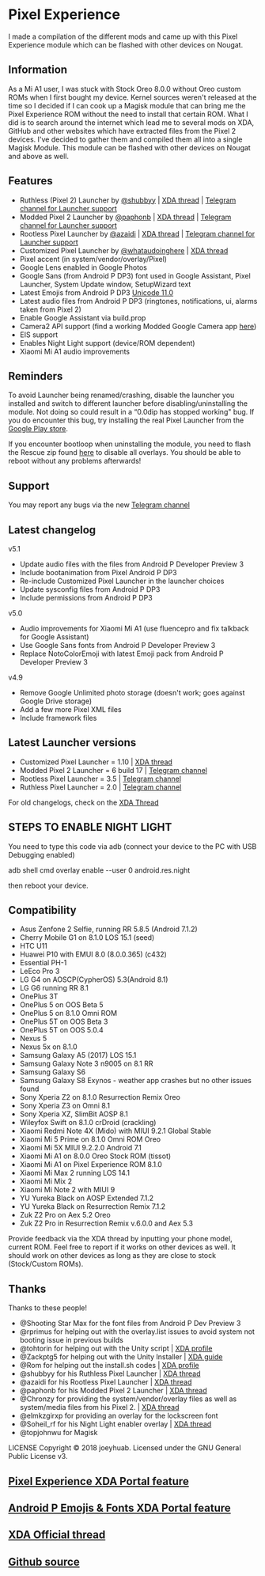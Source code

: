 # Pixel Experience
I made a compilation of the different mods and came up with this Pixel Experience module which can be flashed with other devices on Nougat.

## Information
As a Mi A1 user, I was stuck with Stock Oreo 8.0.0 without Oreo custom ROMs when I first bought my device. Kernel sources weren't released at the time so I decided if I can cook up a Magisk module that can bring me the Pixel Experience ROM without the need to install that certain ROM. What I did is to search around the internet which lead me to several mods on XDA, GitHub and other websites which have extracted files from the Pixel 2 devices. I've decided to gather them and compiled them all into a single Magisk Module. This module can be flashed with other devices on Nougat and above as well.

## Features
- Ruthless (Pixel 2) Launcher by [@shubbyy](https://forum.xda-developers.com/member.php?u=6086799) | [XDA thread](https://forum.xda-developers.com/android/apps-games/app-ruthless-pixel-launcher-based-t3755903) | [Telegram channel for Launcher support](https://t.me/RPLauncher)
- Modded Pixel 2 Launcher by [@paphonb](https://forum.xda-developers.com/member.php?u=6018897) | [XDA thread](https://forum.xda-developers.com/android/apps-games/app-rootless-pixel-2-launcher-google-t3688393) | [Telegram channel for Launcher support](https://t.me/MPixelLauncher2)
- Rootless Pixel Launcher by [@azaidi](https://forum.xda-developers.com/member.php?u=3012129) | [XDA thread](https://forum.xda-developers.com/android/apps-games/launcher3-pixel-launcher-features-t3620972) | [Telegram channel for Launcher support](https://t.me/launcherthree)
- Customized Pixel Launcher by [@whataudoinghere](https://forum.xda-developers.com/member.php?u=8880821) | [XDA thread](https://forum.xda-developers.com/android/apps-games/app-fork-aosp-version-launcher-3-t3746559)
- Pixel accent (in system/vendor/overlay/Pixel)
- Google Lens enabled in Google Photos
- Google Sans (from Android P DP3) font used in Google Assistant, Pixel Launcher, System Update window, SetupWizard text
- Latest Emojis from Android P DP3 [Unicode 11.0](https://emojipedia.org/unicode-11.0/)
- Latest audio files from Android P DP3 (ringtones, notifications, ui, alarms taken from Pixel 2)
- Enable Google Assistant via build.prop
- Camera2 API support (find a working Modded Google Camera app [here](https://www.celsoazevedo.com/files/android/google-camera/))
- EIS support
- Enables Night Light support (device/ROM dependent)
- Xiaomi Mi A1 audio improvements

## Reminders
To avoid Launcher being renamed/crashing, disable the launcher you installed and switch to different launcher before disabling/uninstalling the module. Not doing so could result in a “0.0dip has stopped working" bug. If you do encounter this bug, try installing the real Pixel Launcher from the [Google Play store](https://play.google.com/store/apps/details?id=com.google.android.apps.nexuslauncher).

If you encounter bootloop when uninstalling the module, you need to flash the Rescue zip found [here](https://androidfilehost.com/?fid=673368273298925325) to disable all overlays. You should be able to reboot without any problems afterwards!

## Support
You may report any bugs via the new [Telegram channel](https://t.me/PXMagisk)

## Latest changelog
v5.1
- Update audio files with the files from Android P Developer Preview 3
- Include bootanimation from Pixel Android P DP3
- Re-include Customized Pixel Launcher in the launcher choices
- Update sysconfig files from Android P DP3
- Include permissions from Android P DP3

v5.0
- Audio improvements for Xiaomi Mi A1 (use fluencepro and fix talkback for Google Assistant)
- Use Google Sans fonts from Android P Developer Preview 3
- Replace NotoColorEmoji with latest Emoji pack from Android P Developer Preview 3

v4.9
- Remove Google Unlimited photo storage (doesn't work; goes against Google Drive storage)
- Add a few more Pixel XML files
- Include framework files

## Latest Launcher versions
- Customized Pixel Launcher = 1.10 | [XDA thread](https://forum.xda-developers.com/android/apps-games/app-fork-aosp-version-launcher-3-t3746559)
- Modded Pixel 2 Launcher = 6 build 17 | [Telegram channel](https://t.me/getMpl)
- Rootless Pixel Launcher = 3.5 | [Telegram channel](https://t.me/appforks)
- Ruthless Pixel Launcher = 2.0 | [Telegram channel](https://t.me/ruthlaunch)

For old changelogs, check on the [XDA Thread](https://forum.xda-developers.com/showpost.php?p=75731833&postcount=2)

## STEPS TO ENABLE NIGHT LIGHT
You need to type this code via adb (connect your device to the PC with USB Debugging enabled)

adb shell cmd overlay enable --user 0 android.res.night

then reboot your device.

## Compatibility
- Asus Zenfone 2 Selfie, running RR 5.8.5 (Android 7.1.2)
- Cherry Mobile G1 on 8.1.0 LOS 15.1 (seed)
- HTC U11
- Huawei P10 with EMUI 8.0 (8.0.0.365) (c432) 
- Essential PH-1
- LeEco Pro 3
- LG G4 on AOSCP(CypherOS) 5.3(Android 8.1)
- LG G6 running RR 8.1
- OnePlus 3T
- OnePlus 5 on OOS Beta 5
- OnePlus 5 on 8.1.0 Omni ROM
- OnePlus 5T on OOS Beta 3
- OnePlus 5T on OOS 5.0.4
- Nexus 5
- Nexus 5x on 8.1.0
- Samsung Galaxy A5 (2017) LOS 15.1
- Samsung Galaxy Note 3 n9005 on 8.1 RR
- Samsung Galaxy S6
- Samsung Galaxy S8 Exynos - weather app crashes but no other issues found
- Sony Xperia Z2 on 8.1.0 Resurrection Remix Oreo
- Sony Xperia Z3 on Omni 8.1
- Sony Xperia XZ, SlimBit AOSP 8.1
- Wileyfox Swift on 8.1.0 crDroid (crackling)
- Xiaomi Redmi Note 4X (Mido) with MIUI 9.2.1 Global Stable
- Xiaomi Mi 5 Prime on 8.1.0 Omni ROM Oreo
- Xiaomi Mi 5X MIUI 9.2.2.0 Android 7.1
- Xiaomi Mi A1 on 8.0.0 Oreo Stock ROM (tissot)
- Xiaomi Mi A1 on Pixel Experience ROM 8.1.0
- Xiaomi Mi Max 2 running LOS 14.1
- Xiaomi Mi Mix 2
- Xiaomi Mi Note 2 with MIUI 9
- YU Yureka Black on AOSP Extended 7.1.2
- YU Yureka Black on Resurrection Remix 7.1.2
- Zuk Z2 Pro on Aex 5.2 Oreo
- Zuk Z2 Pro in Resurrection Remix v.6.0.0 and Aex 5.3

Provide feedback via the XDA thread by inputting your phone model, current ROM. Feel free to report if it works on other devices as well. It should work on other devices as long as they are close to stock (Stock/Custom ROMs).

## Thanks
Thanks to these people!
- @Shooting Star Max for the font files from Android P Dev Preview 3
- @rprimus for helping out with the overlay.list issues to avoid system not booting issue in previous builds
- @tohtorin for helping out with the Unity script | [XDA profile](https://forum.xda-developers.com/member.php?u=7547198)
- @Zackptg5 for helping out with the Unity Installer | [XDA guide](https://forum.xda-developers.com/android/software/guide-volume-key-selection-flashable-zip-t3773410)
- @Rom for helping out the install.sh codes | [XDA profile](https://forum.xda-developers.com/member.php?u=5332893)
- @shubbyy for his Ruthless Pixel Launcher | [XDA thread](https://forum.xda-developers.com/android/apps-games/app-ruthless-pixel-launcher-based-t3755903/)
- @azaidi for his Rootless Pixel Launcher | [XDA thread](https://forum.xda-developers.com/android/apps-games/launcher3-pixel-launcher-features-t3620972)
- @paphonb for his Modded Pixel 2 Launcher | [XDA thread](https://forum.xda-developers.com/android/apps-games/app-rootless-pixel-2-launcher-google-t3688393)
- @Chronzy for providing the system/vendor/overlay files as well as system/media files from his Pixel 2. | [XDA thread](https://forum.xda-developers.com/showpost.php?p=74267243&postcount=14) 
- @elmkzgirxp for providing an overlay for the lockscreen font
- @Soheil_rf for his Night Light enabler overlay | [XDA thread](https://forum.xda-developers.com/crossdevice-dev/sony-themes-apps/oreo-enable-night-light-tile-t3713021)
- @topjohnwu for Magisk

LICENSE
Copyright © 2018 joeyhuab. Licensed under the GNU General Public License v3.

## [Pixel Experience XDA Portal feature](https://www.xda-developers.com/pixel-2-experience-magisk-module/)
## [Android P Emojis & Fonts XDA Portal feature](https://www.xda-developers.com/android-p-emoji-fonts-magisk-module/)
## [XDA Official thread](https://forum.xda-developers.com/apps/magisk/module-pixel-2-experience-t3757137/)
## [Github source](https://github.com/joeyhuab/Pixel-2-Experience-Magisk/)

